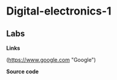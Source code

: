 # Digital-electronics-1

## Labs

**Links**

(https://www.google.com "Google")

**Source code**

```vhdl



```

